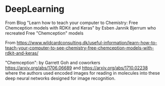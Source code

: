 # DeepLearning  
From Blog "Learn how to teach your computer to Chemistry: Free Chemception models with RDKit and Keras" by Esben Jannik Bjerrum who recreated Free "Chemception" models

From https://www.wildcardconsulting.dk/useful-information/learn-how-to-teach-your-computer-to-see-chemistry-free-chemception-models-with-rdkit-and-keras/

"Chemception": by Garrett Goh and coworkers https://arxiv.org/abs/1706.06689 and https://arxiv.org/abs/1710.02238 where the authors used encoded images for reading in molecules into these deep neural networks designed for image recognition.
